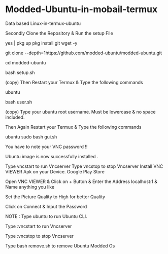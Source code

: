 # Modded-Ubuntu-in-mobail-termux
Data based
Linux-in-termux-ubuntu


Secondly Clone the Repository & Run the setup File



yes | pkg up pkg install git wget -y 




git clone --depth=1https://github.com/modded-ubuntu/modded-ubuntu.git




cd modded-ubuntu




bash setup.sh




(copy) Then Restart your Termux & Type the following commands





ubuntu 




bash user.sh




(copy) Type your ubuntu root username. Must be lowercase & no space included.

Then Again Restart your Termux & Type the following commands

ubuntu sudo bash gui.sh

You have to note your VNC password !!

Ubuntu image is now successfully installed .

Type vncstart to run Vncserver Type vncstop to stop Vncserver Install VNC VIEWER Apk on your Device. Google Play Store

Open VNC VIEWER & Click on + Button & Enter the Address localhost:1 & Name anything you like

Set the Picture Quality to High for better Quality

Click on Connect & Input the Password


NOTE : Type ubuntu to run Ubuntu CLI.

Type :vncstart to run Vncserver

Type :vncstop to stop Vncserver

Type bash remove.sh to remove Ubuntu Modded Os
